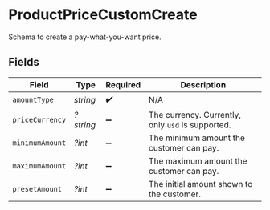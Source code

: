 # ProductPriceCustomCreate

Schema to create a pay-what-you-want price.


## Fields

| Field                                             | Type                                              | Required                                          | Description                                       |
| ------------------------------------------------- | ------------------------------------------------- | ------------------------------------------------- | ------------------------------------------------- |
| `amountType`                                      | *string*                                          | :heavy_check_mark:                                | N/A                                               |
| `priceCurrency`                                   | *?string*                                         | :heavy_minus_sign:                                | The currency. Currently, only `usd` is supported. |
| `minimumAmount`                                   | *?int*                                            | :heavy_minus_sign:                                | The minimum amount the customer can pay.          |
| `maximumAmount`                                   | *?int*                                            | :heavy_minus_sign:                                | The maximum amount the customer can pay.          |
| `presetAmount`                                    | *?int*                                            | :heavy_minus_sign:                                | The initial amount shown to the customer.         |